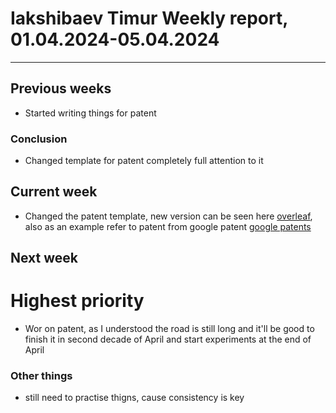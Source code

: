 # Iakshibaev Timur Weekly report, 01.04.2024-05.04.2024

---

## Previous weeks

- Started writing things for patent

### Conclusion

- Changed template for patent completely full attention to it

## Current week

- Changed the patent template, new version can be seen here [overleaf](https://www.overleaf.com/project/660b6b40ae2264c22252564c), also as an example refer to patent from google patent [google patents](https://patents.google.com/patent/CN112098714B/en?q=(resnet)&oq=resnet)

## Next week

# Highest priority

- Wor on patent, as I understood the road is still long and it'll be good to finish it in second decade of April and start experiments at the end of April

### Other things

- still need to practise thigns, cause consistency is key

